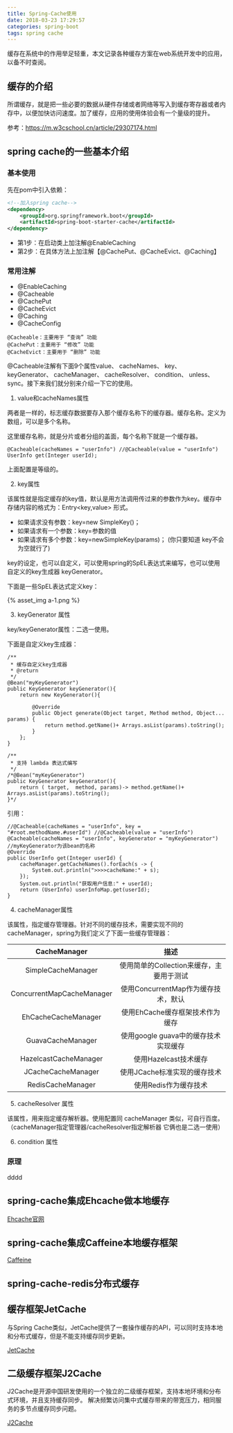 ```yaml
---
title: Spring-Cache使用
date: 2018-03-23 17:29:57
categories: spring-boot
tags: spring cache
---
```


缓存在系统中的作用举足轻重，本文记录各种缓存方案在web系统开发中的应用，以备不时查阅。

## 缓存的介绍

所谓缓存，就是把一些必要的数据从硬件存储或者网络等写入到缓存寄存器或者内存中，以便加快访问速度。加了缓存，应用的使用体验会有一个量级的提升。

参考：https://m.w3cschool.cn/article/29307174.html

## spring cache的一些基本介绍

### 基本使用

先在pom中引入依赖：
```xml
<!--加入spring cache-->
<dependency>
    <groupId>org.springframework.boot</groupId>
    <artifactId>spring-boot-starter-cache</artifactId>
</dependency>
```

- 第1步：在启动类上加注解@EnableCaching
- 第2步：在具体方法上加注解【@CachePut、@CacheEvict、@Caching】

### 常用注解

- @EnableCaching
- @Cacheable
- @CachePut
- @CacheEvict
- @Caching
- @CacheConfig

```text
@Cacheable：主要用于 “查询” 功能
@CachePut：主要用于 “修改” 功能
@CacheEvict：主要用于 “删除” 功能
```

@Cacheable注解有下面9个属性value、 cacheNames、 key、 keyGenerator、 cacheManager、 cacheResolver、 condition、 unless、 sync。接下来我们就分别来介绍一下它的使用。

1. value和cacheNames属性

两者是一样的，标志缓存数据要存入那个缓存名称下的缓存器。缓存名称。定义为数组，可以是多个名称。

这里缓存名称，就是分片或者分组的盖面，每个名称下就是一个缓存器。

```text
@Cacheable(cacheNames = "userInfo") //@Cacheable(value = "userInfo")
UserInfo get(Integer userId);
```
上面配置是等级的。

2. key属性

该属性就是指定缓存的key值，默认是用方法调用传过来的参数作为key。缓存中存储内容的格式为：Entry<key,value> 形式。

- 如果请求没有参数：key=new SimpleKey()；
- 如果请求有一个参数：key=参数的值
- 如果请求有多个参数：key=newSimpleKey(params)； (你只要知道 key不会为空就行了)

key的设定，也可以自定义，可以使用spring的SpEL表达式来编写，也可以使用自定义的key生成器 keyGenerator。

下面是一些SpEL表达式定义key：

{% asset_img a-1.png %}

3. keyGenerator 属性

key/keyGenerator属性：二选一使用。   

下面是自定义key生成器：

```text
/**
 * 缓存自定义key生成器
 * @return
 */
@Bean("myKeyGenerator")
public KeyGenerator keyGenerator(){
    return new KeyGenerator(){

        @Override
        public Object generate(Object target, Method method, Object... params) {
            return method.getName()+ Arrays.asList(params).toString();
        }
    };
}

/**
 * 支持 lambda 表达式编写
 */
/*@Bean("myKeyGenerator")
public KeyGenerator keyGenerator(){
    return ( target,  method, params)-> method.getName()+ Arrays.asList(params).toString();
}*/
```

引用：

```text
//@Cacheable(cacheNames = "userInfo", key = "#root.methodName.#userId") //@Cacheable(value = "userInfo")
@Cacheable(cacheNames = "userInfo", keyGenerator = "myKeyGenerator") //myKeyGenerator为该bean的名称
@Override
public UserInfo get(Integer userId) {
    cacheManager.getCacheNames().forEach(s -> {
        System.out.println(">>>>cacheName:" + s);
    });
    System.out.println("获取用户信息:" + userId);
    return (UserInfo) userInfoMap.get(userId);
}
```

4. cacheManager属性

该属性，指定缓存管理器。针对不同的缓存技术，需要实现不同的cacheManager，spring为我们定义了下面一些缓存管理器：

|       CacheManager        |            描述             |
|:-------------------------:|:-------------------------:|
|    SimpleCacheManager     | 使用简单的Collection来缓存，主要用于测试 |
| ConcurrentMapCacheManager | 使用ConcurrentMap作为缓存技术，默认  |
|    EhCacheCacheManager    |    使用EhCache缓存框架技术作为缓存    |
|     GuavaCacheManager     | 使用google guava中的缓存技术实现缓存  |
|   HazelcastCacheManager   |      使用Hazelcast技术缓存      |
|    JCacheCacheManager     |     使用JCache标准实现的缓存技术     |
|     RedisCacheManager     |       使用Redis作为缓存技术       |

5. cacheResolver 属性

该属性，用来指定缓存解析器。使用配置同 cacheManager 类似，可自行百度。（cacheManager指定管理器/cacheResolver指定解析器 它俩也是二选一使用）

6. condition 属性



### 原理

dddd


## spring-cache集成Ehcache做本地缓存

[Ehcache官网](http://ehcache.org/)

## spring-cache集成Caffeine本地缓存框架

[Caffeine](https://github.com/ben-manes/caffeine)

## spring-cache-redis分布式缓存


## 缓存框架JetCache

与Spring Cache类似，JetCache提供了一套操作缓存的API，可以同时支持本地和分布式缓存，但是不能支持缓存同步更新。

[JetCache](https://github.com/alibaba/jetcache)

## 二级缓存框架J2Cache

J2Cache是开源中国研发使用的一个独立的二级缓存框架，支持本地环境和分布式环境，并且支持缓存同步。
解决频繁访问集中式缓存带来的带宽压力，相同服务的多节点缓存同步问题。

[J2Cache](https://gitee.com/ld/J2Cache)
